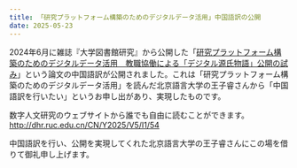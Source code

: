```yaml
---
title: 「研究プラットフォーム構築のためのデジタルデータ活用」中国語訳の公開
date: 2025-05-23
---
```


<p>2024年6月に雑誌『大学図書館研究』から公開した「<a href="https://www.jstage.jst.go.jp/article/jcul/126/0/126_2165/_article/-char/ja">研究プラットフォーム構築のためのデジタルデータ活用　教職協働による「デジタル源氏物語」公開の試み</a>」という論文の中国語訳が公開されました。これは「研究プラットフォーム構築のためのデジタルデータ活用」を読んだ北京語言大学の王子睿さんから「中国語訳を行いたい」というお申し出があり、実現したものです。</p><p>数字人文研究のウェブサイトから誰でも自由に読むことができます。<br><a href="http://dhr.ruc.edu.cn/CN/Y2025/V5/I1/54">http://dhr.ruc.edu.cn/CN/Y2025/V5/I1/54</a></p><p>中国語訳を行い、公開を実現してくれた北京語言大学の王子睿さんにこの場を借りて御礼申し上げます。</p>
